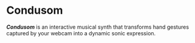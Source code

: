 # Condusom

**_Condusom_** is an interactive musical synth that transforms hand gestures captured by your webcam into a dynamic sonic expression.
